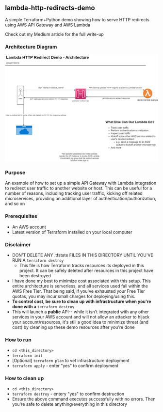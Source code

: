 ## lambda-http-redirects-demo

A simple Terraform+Python demo showing how to serve HTTP redirects using AWS API Gateway and AWS Lambda

Check out my Medium article for the full write-up

### Architecture Diagram
![Architecture diagram for this project](docs/architecture_diagram.jpg)

### Purpose
An example of how to set up a simple API Gateway with Lambda integration to redirect user traffic to another website or host.
This can be useful for a number of reasons, including tracking user traffic, kicking off related microservices, providing an additional layer of authentication/authorization, and so on

### Prerequisites
- An AWS account
- Latest version of Terraform installed on your local computer

### Disclaimer
- DON'T DELETE ANY .tfstate FILES IN THIS DIRECTORY UNTIL YOU'VE RUN A `terraform destroy`
  - This file is how Terraform tracks resources its deployed in this project. It can be safely deleted after resources in this project have been destroyed
- I have done my best to minimize cost associated with this setup. This entire architecture is serverless, and all services used fall within the AWS Free Tier. That being said, if you've exhausted your Free Tier quotas, you may incur small charges for deploying/using this.
- **To control cost, be sure to clean up with infrastructure when you're done with a** `terraform destroy`
- This will launch a **public** API-- while it isn't integrated with any other services in your AWS account and will not allow an attacker to hijack your account/resources, it's still a good idea to minimize threat (and cost) by cleaning up these demo resources after you're done

### How to run
- `cd <this_directory>`
- `terraform init`
- [Optional] `terraform plan` to vet infrastructure deployment
- `terraform apply` - enter "yes" to confirm deployment

### How to clean up
- `cd <this_directory>`
- `terraform destroy` -  entery "yes" to confirm destruction
- Ensure the above command executes successfully with no errors. Then you're safe to delete anything/everything in this directory